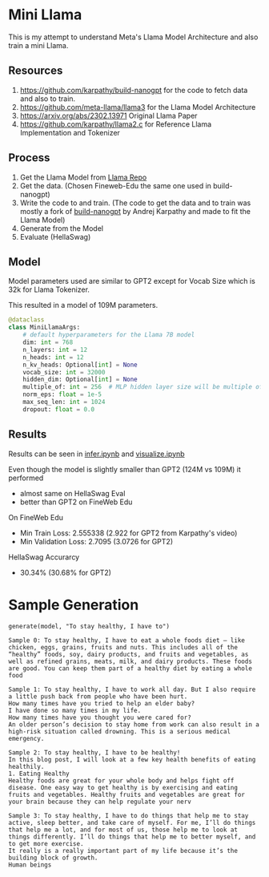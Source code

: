 # Mini Llama

This is my attempt to understand Meta's Llama Model Architecture and also train a mini Llama.

## Resources
1. https://github.com/karpathy/build-nanogpt for the code to fetch data and also to train.
2. https://github.com/meta-llama/llama3 for the Llama Model Architecture
3. https://arxiv.org/abs/2302.13971 Original Llama Paper
4. https://github.com/karpathy/llama2.c for Reference Llama Implementation and Tokenizer

## Process

1. Get the Llama Model from [Llama Repo](https://github.com/meta-llama/llama3)
2. Get the data. (Chosen Fineweb-Edu the same one used in build-nanogpt)
3. Write the code to and train. (The code to get the data and to train was mostly a fork of [build-nanogpt](https://github.com/karpathy/build-nanogpt) by Andrej Karpathy and made to fit the Llama Model)
4. Generate from the Model
5. Evaluate (HellaSwag)

## Model

Model parameters used are similar to GPT2 except for Vocab Size which is 32k for Llama Tokenizer.

This resulted in a model of 109M parameters.

```python
@dataclass
class MiniLlamaArgs:
    # default hyperparameters for the Llama 7B model
    dim: int = 768
    n_layers: int = 12
    n_heads: int = 12
    n_kv_heads: Optional[int] = None
    vocab_size: int = 32000
    hidden_dim: Optional[int] = None
    multiple_of: int = 256  # MLP hidden layer size will be multiple of
    norm_eps: float = 1e-5
    max_seq_len: int = 1024
    dropout: float = 0.0
```

## Results
Results can be seen in [infer.ipynb](infer.ipynb) and [visualize.ipynb](visualize.ipynb)

Even though the model is slightly smaller than GPT2 (124M vs 109M) it performed 
- almost same on HellaSwag Eval 
- better than GPT2 on FineWeb Edu

On FineWeb Edu
- Min Train Loss: 2.555338 (2.922 for GPT2 from Karpathy's video)
- Min Validation Loss: 2.7095 (3.0726 for GPT2)

HellaSwag Accurarcy
- 30.34% (30.68% for GPT2)

# Sample Generation
```
generate(model, "To stay healthy, I have to")

Sample 0: To stay healthy, I have to eat a whole foods diet – like chicken, eggs, grains, fruits and nuts. This includes all of the “healthy” foods, soy, dairy products, and fruits and vegetables, as well as refined grains, meats, milk, and dairy products. These foods are good. You can keep them part of a healthy diet by eating a whole food

Sample 1: To stay healthy, I have to work all day. But I also require a little push back from people who have been hurt.
How many times have you tried to help an elder baby?
I have done so many times in my life.
How many times have you thought you were cared for?
An older person’s decision to stay home from work can also result in a high-risk situation called drowning. This is a serious medical emergency.

Sample 2: To stay healthy, I have to be healthy!
In this blog post, I will look at a few key health benefits of eating healthily.
1. Eating Healthy
Healthy foods are great for your whole body and helps fight off disease. One easy way to get healthy is by exercising and eating fruits and vegetables. Healthy fruits and vegetables are great for your brain because they can help regulate your nerv

Sample 3: To stay healthy, I have to do things that help me to stay active, sleep better, and take care of myself. For me, I’ll do things that help me a lot, and for most of us, those help me to look at things differently. I’ll do things that help me to better myself, and to get more exercise.
It really is a really important part of my life because it’s the building block of growth.
Human beings
```

